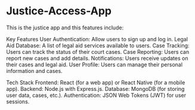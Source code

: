 # Justice-Access-App
This is the justice app and this features include:

Key Features
User Authentication: Allow users to sign up and log in.
Legal Aid Database: A list of legal aid services available to users.
Case Tracking: Users can track the status of their court cases.
Case Reporting: Users can report new cases and add details.
Notifications: Users receive updates on their cases and legal aid.
User Profile: Users can manage their personal information and cases.

Tech Stack
Frontend: React (for a web app) or React Native (for a mobile app).
Backend: Node.js with Express.js.
Database: MongoDB (for storing user data, cases, etc.).
Authentication: JSON Web Tokens (JWT) for user sessions.
